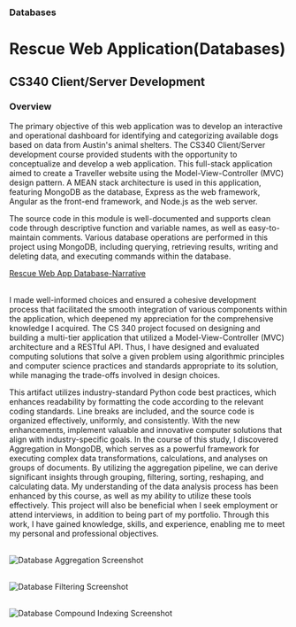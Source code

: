 ### Databases

# Rescue Web Application(Databases)
## CS340 Client/Server Development
### Overview

The primary objective of this web application was to develop an interactive and operational dashboard for identifying and categorizing available dogs based on data from Austin's animal shelters. The CS340 Client/Server development course provided students with the opportunity to conceptualize and develop a web application. This full-stack application aimed to create a Traveller website using the Model-View-Controller (MVC) design pattern. A MEAN stack architecture is used in this application, featuring MongoDB as the database, Express as the web framework, Angular as the front-end framework, and Node.js as the web server.

The source code in this module is well-documented and supports clean code through descriptive function and variable names, as well as easy-to-maintain comments. Various database operations are performed in this project using MongoDB, including querying, retrieving results, writing and deleting data, and executing commands within the database.

<a href="https://github.com/pminaspur/Capstone/blob/main/Source%20Code/Enhancement/CS340-Databases/Rescue_WebApp_Database_Final_Paper-Narrative.docx">Rescue Web App Database-Narrative</a> <br><br>

I made well-informed choices and ensured a cohesive development process that facilitated the smooth integration of various components within the application, which deepened my appreciation for the comprehensive knowledge I acquired. The CS 340 project focused on designing and building a multi-tier application that utilized a Model-View-Controller (MVC) architecture and a RESTful API. Thus, I have designed and evaluated computing solutions that solve a given problem using algorithmic principles and computer science practices and standards appropriate to its solution, while managing the trade-offs involved in design choices.

This artifact utilizes industry-standard Python code best practices, which enhances readability by formatting the code according to the relevant coding standards. Line breaks are included, and the source code is organized effectively, uniformly, and consistently. With the new enhancements, implement valuable and innovative computer solutions that align with industry-specific goals. In the course of this study, I discovered Aggregation in MongoDB, which serves as a powerful framework for executing complex data transformations, calculations, and analyses on groups of documents. By utilizing the aggregation pipeline, we can derive significant insights through grouping, filtering, sorting, reshaping, and calculating data. My understanding of the data analysis process has been enhanced by this course, as well as my ability to utilize these tools effectively. This project will also be beneficial when I seek employment or attend interviews, in addition to being part of my portfolio. Through this work, I have gained knowledge, skills, and experience, enabling me to meet my personal and professional objectives.<br><br>

<img title="Database Aggregation Screenshot" alt="Database Aggregation Screenshot" src="https://pminaspur.github.io/Capstone/assets/images/Database_Aggregation.png"/><br><br>

<img title="Database Filtering Screenshot" alt="Database Filtering Screenshot" src="https://pminaspur.github.io/Capstone/assets/images/Database_Filtering.png"/><br><br>

<img title="Database Compound Indexing Screenshot" alt="Database Compound Indexing Screenshot" src="https://pminaspur.github.io/Capstone/assets/images/Database_Compound_Indexing.png"/><br><br>
